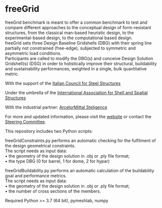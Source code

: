# freeGrid
freeGrid benchmark is meant to offer a common benchmark to test and compare different approaches to the conceptual design of form-resistant structures, from the classical man-based heuristic design, to the experimental-based design, to the computational based design.\
freeGrid sets three Design Baseline Gridshells (DBG) with their spring line partially not constrained (free-edge), subjected to symmetric and asymmetric load conditions.\
Participants are called to modify the DBG(s) and conceive Design Solution Gridshell(s) (DSG) in order to holistically improve their structural, buildability and sustainability  performances, weighted in a single, bulk quantitative metric.  


With the support of the [Italian Council for Steel Structures](https://www.collegiotecniciacciaio.it/)

Under the umbrella of the [International Association for Shell and Spatial Structures](https://iass-structures.org/)

With the industrial partner: [ArcelorMittal Steligence](https://steligence.arcelormittal.com/) 

For more and updated information, please visit the [website](https://sites.google.com/view/freegrid) or contact the [Steering Committee](mailto:freegrid@ctanet.it).


This repository includes two Python scripts:

freeGridConstraints.py performs an automatic checking for the fulfilment of the design geometrical constraints. \
The script needs as input data: \
•	the geometry of the design solution in .obj or .ply file format; \
•	the type DBG (0 for barrel, 1 for dome, 2 for hypar)

freeGridBuildability.py performs an automatic calculation of the buildability goal and performance metrics.\
The script needs as input data:\
•	the geometry of the design solution in .obj or .ply file format; \
•	the number of cross sections of the members.



Required Python >= 3.7 (64 bit), pymeshlab, numpy
